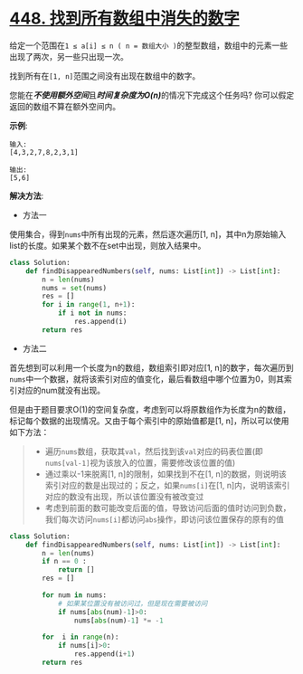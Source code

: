 # [448. 找到所有数组中消失的数字](https://leetcode-cn.com/problems/find-all-numbers-disappeared-in-an-array/)

给定一个范围在`1 ≤ a[i] ≤ n ( n = 数组大小 )`的整型数组，数组中的元素一些出现了两次，另一些只出现一次。

找到所有在`[1, n]`范围之间没有出现在数组中的数字。

您能在<b><i>不使用额外空间</i></b>且<b><i>时间复杂度为O(n)</i></b>的情况下完成这个任务吗? 你可以假定返回的数组不算在额外空间内。

**示例**:
```
输入:
[4,3,2,7,8,2,3,1]

输出:
[5,6]
```

**解决方法**:

* 方法一

使用集合，得到`nums`中所有出现的元素，然后逐次遍历[1, n]，其中n为原始输入list的长度。如果某个数不在set中出现，则放入结果中。
```py
class Solution:
    def findDisappearedNumbers(self, nums: List[int]) -> List[int]:
        n = len(nums)
        nums = set(nums)
        res = []
        for i in range(1, n+1):
            if i not in nums:
                res.append(i)
        return res
```

* 方法二

首先想到可以利用一个长度为n的数组，数组索引即对应[1, n]的数字，每次遍历到`nums`中一个数据，就将该索引对应的值变化，最后看数组中哪个位置为0，则其索引对应的num就没有出现。

但是由于题目要求O(1)的空间复杂度，考虑到可以将原数组作为长度为n的数组，标记每个数据的出现情况。又由于每个索引中的原始值都是[1, n]，所以可以使用如下方法：
> * 遍历`nums`数组，获取其`val`，然后找到该`val`对应的码表位置(即`nums[val-1]`视为该放入的位置，需要修改该位置的值)
> * 通过乘以-1来脱离[1, n]的限制，如果找到不在[1, n]的数据，则说明该索引对应的数是出现过的；反之，如果`nums[i]`在[1, n]内，说明该索引对应的数没有出现，所以该位置没有被改变过
> * 考虑到前面的数可能改变后面的值，导致访问后面的值时访问到负数，我们每次访问`nums[i]`都访问`abs`操作，即访问该位置保存的原有的值

```py
class Solution:
    def findDisappearedNumbers(self, nums: List[int]) -> List[int]:
        n = len(nums)
        if n == 0 :
            return []
        res = []
        
        for num in nums:
            # 如果某位置没有被访问过，但是现在需要被访问
            if nums[abs(num)-1]>0:
                nums[abs(num)-1] *= -1
        
        for  i in range(n):
            if nums[i]>0:
                res.append(i+1)
        return res
```